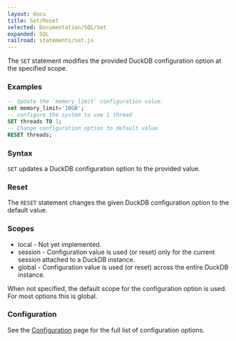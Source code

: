 ```yaml
---
layout: docu
title: Set/Reset
selected: Documentation/SQL/Set
expanded: SQL
railroad: statements/set.js
---
```


The `SET` statement modifies the provided DuckDB configuration option at the specified scope.

### Examples
```sql
-- Update the `memory_limit` configuration value.
set memory_limit='10GB';
-- configure the system to use 1 thread
SET threads TO 1;
-- Change configuration option to default value
RESET threads;
```

### Syntax
<div id="rrdiagram1"></div>

`SET` updates a DuckDB configuration option to the provided value.

### Reset
<div id="rrdiagram2"></div>

The `RESET` statement changes the given DuckDB configuration option to the default value.

### Scopes
* local - Not yet implemented.
* session - Configuration value is used (or reset) only for the current session attached to a DuckDB instance.
* global - Configuration value is used (or reset) across the entire DuckDB instance.

When not specified, the default scope for the configuration option is used. For most options this is global.

### Configuration
See the [Configuration](../configuration) page for the full list of configuration options.
